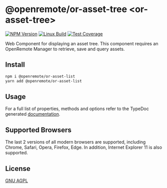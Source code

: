 # @openremote/or-asset-tree  \<or-asset-tree\>
[![NPM Version][npm-image]][npm-url]
[![Linux Build][travis-image]][travis-url]
[![Test Coverage][coveralls-image]][coveralls-url]

Web Component for displaying an asset tree. This component requires an OpenRemote Manager to retrieve, save and query assets.

## Install
```bash
npm i @openremote/or-asset-list
yarn add @openremote/or-asset-list
```

## Usage
For a full list of properties, methods and options refer to the TypeDoc generated [documentation]().


## Supported Browsers
The last 2 versions of all modern browsers are supported, including Chrome, Safari, Opera, Firefox, Edge. In addition,
Internet Explorer 11 is also supported.


## License
[GNU AGPL](https://www.gnu.org/licenses/agpl-3.0.en.html)

[npm-image]: https://img.shields.io/npm/v/live-xxx.svg
[npm-url]: https://npmjs.org/package/@openremote/or-asset-list
[travis-image]: https://img.shields.io/travis/live-js/live-xxx/master.svg
[travis-url]: https://travis-ci.org/live-js/live-xxx
[coveralls-image]: https://img.shields.io/coveralls/live-js/live-xxx/master.svg
[coveralls-url]: https://coveralls.io/r/live-js/live-xxx?branch=master